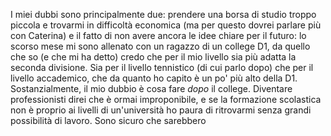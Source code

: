 I miei dubbi sono principalmente due: prendere una borsa di studio troppo piccola e trovarmi in difficoltà economica (ma per questo dovrei parlare più con Caterina) e il fatto di non avere ancora le idee chiare per il futuro: lo scorso mese mi sono allenato con un ragazzo di un college D1, da quello che so (e che mi ha detto) credo che per il mio livello sia più adatta la seconda divisione. Sia per il livello tennistico (di cui parlo dopo) che per il livello accademico, che da quanto ho capito è un po' più alto della D1. Sostanzialmente, il mio dubbio è cosa fare _dopo_ il college. Diventare professionisti direi che è ormai improponibile, e se la formazione scolastica non è proprio ai livelli di un'università ho paura di ritrovarmi senza grandi possibilità di lavoro. 
Sono sicuro che sarebbero 